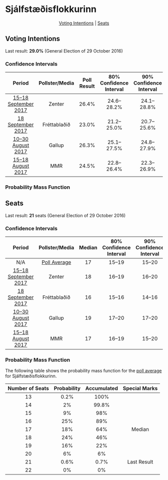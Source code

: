 # Sjálfstæðisflokkurinn

<p align="center"><a href="#voting-intentions">Voting Intentions</a> | <a href="#seats">Seats</a></p>

## Voting Intentions

Last result: **29.0%** (General Election of 29 October 2016)

### Confidence Intervals

| Period     | Pollster/Media   | Poll Result | 80% Confidence Interval | 90% Confidence Interval | 95% Confidence Interval | 99% Confidence Interval |
|:----------:|:----------------:|:-----------:|:-----------------------:|:-----------------------:|:-----------------------:|:-----------------------:|
| [15–18 September 2017](2017-09-18-Zenter.html) | Zenter | 26.4% | 24.6–28.2% | 24.1–28.8% | 23.7–29.2% | 22.8–30.2% |
| [18 September 2017](2017-09-18-Frettabladid.html) | Fréttablaðið | 23.0% | 21.2–25.0% | 20.7–25.6% | 20.2–26.0% | 19.4–27.0% |
| [10–30 August 2017](2017-08-30-Gallup.html) | Gallup | 26.3% | 25.1–27.5% | 24.8–27.9% | 24.5–28.2% | 23.9–28.8% |
| [15–18 August 2017](2017-08-18-MMR.html) | MMR | 24.5% | 22.8–26.4% | 22.3–26.9% | 21.9–27.4% | 21.1–28.3% |

### Probability Mass Function

## Seats

Last result: **21** seats (General Election of 29 October 2016)

### Confidence Intervals

| Period     | Pollster/Media   | Median | 80% Confidence Interval | 90% Confidence Interval | 95% Confidence Interval | 99% Confidence Interval |
|:----------:|:----------------:|:------:|:-----------------------:|:-----------------------:|:-----------------------:|:-----------------------:|
| N/A | [Poll Average](average.html) | 17 | 15–19 | 15–20 | 15–20 | 14–21 |
| [15–18 September 2017](2017-09-18-Zenter.html) | Zenter | 18 | 16–19 | 16–20 | 16–20 | 15–21 |
| [18 September 2017](2017-09-18-Frettabladid.html) | Fréttablaðið | 16 | 15–16 | 14–16 | 14–18 | 13–20 |
| [10–30 August 2017](2017-08-30-Gallup.html) | Gallup | 19 | 17–20 | 17–20 | 17–20 | 17–20 |
| [15–18 August 2017](2017-08-18-MMR.html) | MMR | 17 | 16–19 | 15–20 | 15–20 | 14–21 |

### Probability Mass Function

The following table shows the probability mass function for the [poll average](average.html) for Sjálfstæðisflokkurinn.

| Number of Seats | Probability | Accumulated | Special Marks |
|:---------------:|:-----------:|:-----------:|:-------------:|
| 13 | 0.2% | 100% |  |
| 14 | 2% | 99.8% |  |
| 15 | 9% | 98% |  |
| 16 | 25% | 89% |  |
| 17 | 18% | 64% | Median |
| 18 | 24% | 46% |  |
| 19 | 16% | 22% |  |
| 20 | 6% | 6% |  |
| 21 | 0.6% | 0.7% | Last Result |
| 22 | 0% | 0% |  |



